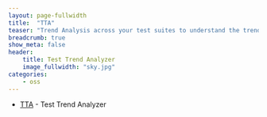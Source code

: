```yaml
---
layout: page-fullwidth
title:  "TTA"
teaser: "Trend Analysis across your test suites to understand the trends & patterns of your test executions!"
breadcrumb: true
show_meta: false
header:
    title: Test Trend Analyzer
    image_fullwidth: "sky.jpg"
categories:
    - oss
---
```

* <a href="https://github.com/anandbagmar/tta" target="_blank">TTA</a> - Test Trend Analyzer
